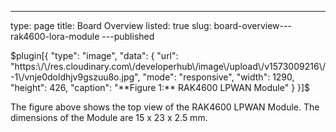 ---
type: page
title: Board Overview
listed: true
slug: board-overview---rak4600-lora-module
---published

$plugin[{
    "type": "image",
    "data": {
        "url": "https:\/\/res.cloudinary.com\/developerhub\/image\/upload\/v1573009216\/-1\/vnje0doldhjv9gszuu8o.jpg",
        "mode": "responsive",
        "width": 1290,
        "height": 426,
        "caption": "**Figure 1:** RAK4600 LPWAN Module"
    }
}]$

The figure above shows the top view of the RAK4600 LPWAN Module. The dimensions of the Module are 15 x 23 x 2.5 mm.

